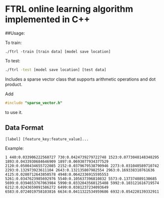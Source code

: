 # FTRL online learning algorithm implemented in C++

##Usage:

To train:

```shell
./ftrl -train [train data] [model save location]
```

To test:

```bash
./ftrl -test [model save location] [test data]
```



Includes a sparse vector class that supports arithmetic operations and dot product.

Add

```c++
#include "sparse_vector.h"
```

to use it.

## Data Format

```
[label] [feature_key:feature_value]...
```

Example:

```
1 440:0.033906222568727 730:0.0424739279722748 1523:0.0773048148348295 1893:0.0433930684646909 1897:0.0693077934377529 2120:0.0500434655722085 2152:0.0379679538790946 2273:0.031040589710742 2293:0.132973923611104 2643:0.132135807982554 2963:0.169338310761636 4125:0.0280712643850578 4948:0.0642336915595553 5261:0.0347623985692976 5540:0.105637396810832 5573:0.137374089130685 5699:0.0394653767063984 5990:0.0332043560125408 5992:0.103121616719574 6212:0.0243659091586272 6499:0.0381237234093649 6583:0.0724019758103816 6634:0.0411322534959686 6932:0.054220139332911 
```

